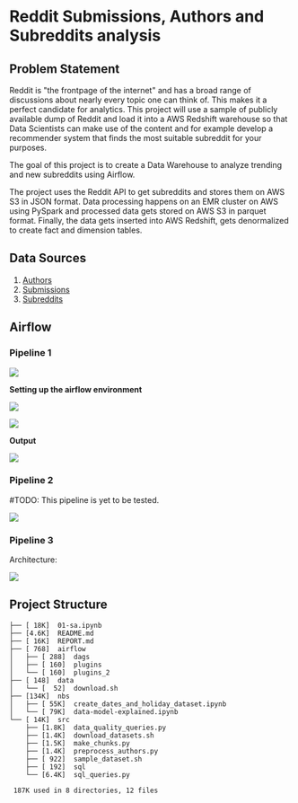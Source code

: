 # Reddit Submissions, Authors and Subreddits analysis

## Problem Statement

Reddit is "the frontpage of the internet" and has a broad range of discussions about nearly every topic one can think of. This makes it a perfect candidate for analytics. This project will use a sample of publicly available dump of Reddit and load it into a AWS Redshift warehouse so that Data Scientists can make use of the content and for example develop a recommender system that finds the most suitable subreddit for your purposes.

The goal of this project is to create a Data Warehouse to analyze trending and new subreddits using Airflow.

The project uses the Reddit API to get subreddits and stores them on AWS S3 in JSON format. Data processing happens on an EMR cluster on AWS using PySpark and processed data gets stored on AWS S3 in parquet format. Finally, the data gets inserted into AWS Redshift, gets denormalized to create fact and dimension tables.

## Data Sources

1. [Authors](http://files.pushshift.io/reddit/authors/)
2. [Submissions](http://files.pushshift.io/reddit/submissions/)
3. [Subreddits](http://files.pushshift.io/reddit/subreddits/)

## Airflow

### Pipeline 1

![](https://user-images.githubusercontent.com/62965911/215309302-da77564a-f1cc-44c4-ab49-5313f0845063.png)

**Setting up the airflow environment**

![](https://user-images.githubusercontent.com/62965911/215309290-0b99e64f-20bb-47eb-9fbf-4e9e00ce70d7.png)

![](https://user-images.githubusercontent.com/62965911/215309292-d2eab5b0-0d25-4ab0-8579-6748d6f5b788.png)

**Output**

![](https://user-images.githubusercontent.com/62965911/215309315-2cef7bf0-ab34-4281-a191-867c762b666a.png)

### Pipeline 2

#TODO: This pipeline is yet to be tested.

![](https://user-images.githubusercontent.com/62965911/215309305-15c2d3d0-5add-4fc2-bf15-ad0a0f02f206.png)

### Pipeline 3

Architecture:

![](https://recohut-images.s3.amazonaws.com/labs/lab-117-reddit/datawarehouse_architecture.png)

## Project Structure

```
├── [ 18K]  01-sa.ipynb
├── [4.6K]  README.md
├── [ 16K]  REPORT.md
├── [ 768]  airflow
│   ├── [ 288]  dags
│   ├── [ 160]  plugins
│   └── [ 160]  plugins_2
├── [ 148]  data
│   └── [  52]  download.sh
├── [134K]  nbs
│   ├── [ 55K]  create_dates_and_holiday_dataset.ipynb
│   └── [ 79K]  data-model-explained.ipynb
└── [ 14K]  src
    ├── [1.8K]  data_quality_queries.py
    ├── [1.4K]  download_datasets.sh
    ├── [1.5K]  make_chunks.py
    ├── [1.4K]  preprocess_authors.py
    ├── [ 922]  sample_dataset.sh
    ├── [ 192]  sql
    └── [6.4K]  sql_queries.py

 187K used in 8 directories, 12 files
```